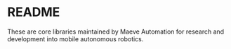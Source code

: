 # README #

These are core libraries maintained by Maeve Automation for research and development into mobile autonomous robotics.

